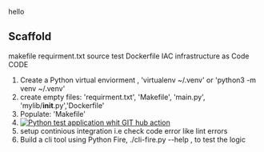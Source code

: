 hello

## Scaffold

makefile
requirment.txt
source
test
Dockerfile
IAC infrastructure as Code
CODE

1. Create a Python virtual enviorment , 'virtualenv ~/.venv' or 'python3 -m venv ~/.venv' 
2. create empty files: 'requirment.txt', 'Makefile', 'main.py', 'mylib/__init__.py','Dockerfile'
3. Populate: 'Makefile'
4. [![Python test application whit GIT hub action](https://github.com/drotsen/Python-devops-firstbuild/actions/workflows/devops.yml/badge.svg)](https://github.com/drotsen/Python-devops-firstbuild/actions/workflows/devops.yml)
5. setup continious integration i.e check code error like lint errors
6. Build a cli tool using Python Fire, ./cli-fire.py --help , to test the logic
